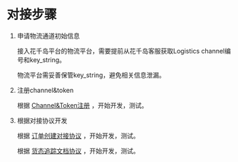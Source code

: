 # 对接步骤

1. 申请物流通道初始信息

    接入花千岛平台的物流平台，需要提前从花千岛客服获取Logistics channel编号和key_string。
    
    物流平台需妥善保管key_string，避免相关信息泄漏。

2. 注册channel&token

    根据 [Channel&Token注册](token_register.md) ，开始开发，测试。

3. 根据对接协议开发

    根据 [订单创建对接协议](create_order.md) ，开始开发，测试。
    
    根据 [货态追踪文档协议](order_status.md) ，开始开发，测试。
   